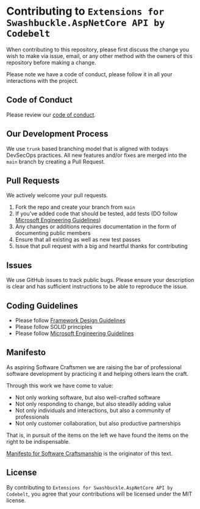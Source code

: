 ﻿# Contributing to `Extensions for Swashbuckle.AspNetCore API by Codebelt`
When contributing to this repository, please first discuss the change you wish to make via issue,
email, or any other method with the owners of this repository before making a change.

Please note we have a code of conduct, please follow it in all your interactions with the project.

## Code of Conduct
Please review our [code of conduct](CODE_OF_CONDUCT.md).

## Our Development Process
We use `trunk` based branching model that is aligned with todays DevSecOps practices.
All new features and/or fixes are merged into the `main` branch by creating a Pull Request.

## Pull Requests
We actively welcome your pull requests.

1. Fork the repo and create your branch from `main`
2. If you've added code that should be tested, add tests (DO follow [Microsoft Engineering Guidelines](https://github.com/dotnet/aspnetcore/wiki/Engineering-guidelines))
3. Any changes or additions requires documentation in the form of documenting public members
4. Ensure that all existing as well as new test passes
5. Issue that pull request with a big and heartful thanks for contributing

## Issues
We use GitHub issues to track public bugs. Please ensure your description is
clear and has sufficient instructions to be able to reproduce the issue.

## Coding Guidelines
* Please follow [Framework Design Guidelines](https://learn.microsoft.com/en-us/dotnet/standard/design-guidelines/)
* Please follow SOLID principles
* Please follow [Microsoft Engineering Guidelines](https://github.com/dotnet/aspnetcore/wiki/Engineering-guidelines)

## Manifesto
As aspiring Software Craftsmen we are raising the bar of professional software development by practicing it and helping others learn the craft.

Through this work we have come to value:

* Not only working software,
but also well-crafted software
* Not only responding to change,
but also steadily adding value
* Not only individuals and interactions,
but also a community of professionals
* Not only customer collaboration,
but also productive partnerships

That is, in pursuit of the items on the left we have found the items on the right to be indispensable.

[Manifesto for Software Craftsmanship](https://manifesto.softwarecraftsmanship.org/) is the originator of this text.

## License
By contributing to `Extensions for Swashbuckle.AspNetCore API by Codebelt`, you agree that your contributions will be licensed
under the MIT license.

